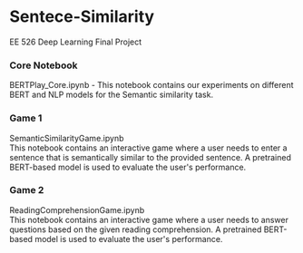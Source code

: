 # Sentece-Similarity
EE 526 Deep Learning Final Project

### Core Notebook
BERTPlay_Core.ipynb - This notebook contains our experiments on different BERT and NLP models for the Semantic similarity task.

### Game 1
SemanticSimilarityGame.ipynb<br>
This notebook contains an interactive game where a user needs to enter a sentence that is semantically similar to the provided sentence. A pretrained BERT-based model is used to evaluate the user's performance. 


### Game 2
ReadingComprehensionGame.ipynb <br>
This notebook contains an interactive game where a user needs to answer questions based on the given reading comprehension. A pretrained BERT-based model is used to evaluate the user's performance. 
